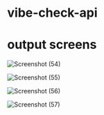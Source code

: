 # vibe-check-api
<h1>output screens</h1>



![Screenshot (54)](https://github.com/user-attachments/assets/c126c8db-fd3a-4217-8cb4-8636e8e5e228)




![Screenshot (55)](https://github.com/user-attachments/assets/9762a068-ff15-4317-b3a6-fd64066b7497)




![Screenshot (56)](https://github.com/user-attachments/assets/c331b96f-8e69-4cd4-8843-87359effb550)




![Screenshot (57)](https://github.com/user-attachments/assets/d37a140a-b3a3-409e-850b-ecff6a4ae50d)
